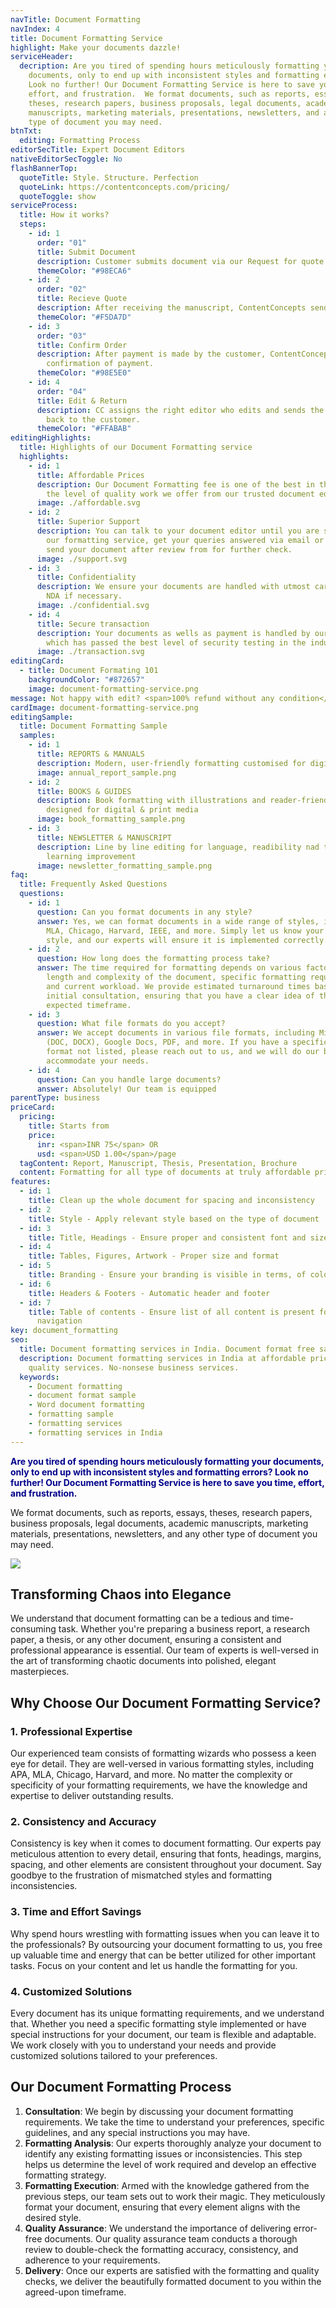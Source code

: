 ```yaml
---
navTitle: Document Formatting
navIndex: 4
title: Document Formatting Service
highlight: Make your documents dazzle!
serviceHeader:
  decription: Are you tired of spending hours meticulously formatting your
    documents, only to end up with inconsistent styles and formatting errors?
    Look no further! Our Document Formatting Service is here to save you time,
    effort, and frustration.  We format documents, such as reports, essays,
    theses, research papers, business proposals, legal documents, academic
    manuscripts, marketing materials, presentations, newsletters, and any other
    type of document you may need.
btnTxt:
  editing: Formatting Process
editorSecTitle: Expert Document Editors
nativeEditorSecToggle: No
flashBannerTop:
  quoteTitle: Style. Structure. Perfection
  quoteLink: https://contentconcepts.com/pricing/
  quoteToggle: show
serviceProcess:
  title: How it works?
  steps:
    - id: 1
      order: "01"
      title: Submit Document
      description: Customer submits document via our Request for quote page.
      themeColor: "#98ECA6"
    - id: 2
      order: "02"
      title: Recieve Quote
      description: After receiving the manuscript, ContentConcepts sends price quote.
      themeColor: "#F5DA7D"
    - id: 3
      order: "03"
      title: Confirm Order
      description: After payment is made by the customer, ContentConcepts sends
        confirmation of payment.
      themeColor: "#98E5E0"
    - id: 4
      order: "04"
      title: Edit & Return
      description: CC assigns the right editor who edits and sends the edited document
        back to the customer.
      themeColor: "#FFABAB"
editingHighlights:
  title: Highlights of our Document Formatting service
  highlights:
    - id: 1
      title: Affordable Prices
      description: Our Document Formatting fee is one of the best in the industry for
        the level of quality work we offer from our trusted document editors.
      image: ./affordable.svg
    - id: 2
      title: Superior Support
      description: You can talk to your document editor until you are satisfied with
        our formatting service, get your queries answered via email or chat and
        send your document after review from for further check.
      image: ./support.svg
    - id: 3
      title: Confidentiality
      description: We ensure your documents are handled with utmost care. We can sign
        NDA if necessary.
      image: ./confidential.svg
    - id: 4
      title: Secure transaction
      description: Your documents as wells as payment is handled by our secure website
        which has passed the best level of security testing in the industry.
      image: ./transaction.svg
editingCard:
  - title: Document Formating 101
    backgroundColor: "#872657"
    image: document-formatting-service.png
message: Not happy with edit? <span>100% refund without any condition</span>
cardImage: document-formatting-service.png
editingSample:
  title: Document Formatting Sample
  samples:
    - id: 1
      title: REPORTS & MANUALS
      description: Modern, user-friendly formatting customised for digital and print media
      image: annual_report_sample.png
    - id: 2
      title: BOOKS & GUIDES
      description: Book formatting with illustrations and reader-friendly formats
        designed for digital & print media
      image: book_formatting_sample.png
    - id: 3
      title: NEWSLETTER & MANUSCRIPT
      description: Line by line editing for language, readibility nad technical
        learning improvement
      image: newsletter_formatting_sample.png
faq:
  title: Frequently Asked Questions
  questions:
    - id: 1
      question: Can you format documents in any style?
      answer: Yes, we can format documents in a wide range of styles, including APA,
        MLA, Chicago, Harvard, IEEE, and more. Simply let us know your preferred
        style, and our experts will ensure it is implemented correctly.
    - id: 2
      question: How long does the formatting process take?
      answer: The time required for formatting depends on various factors, such as the
        length and complexity of the document, specific formatting requirements,
        and current workload. We provide estimated turnaround times based on the
        initial consultation, ensuring that you have a clear idea of the
        expected timeframe.
    - id: 3
      question: What file formats do you accept?
      answer: We accept documents in various file formats, including Microsoft Word
        (DOC, DOCX), Google Docs, PDF, and more. If you have a specific file
        format not listed, please reach out to us, and we will do our best to
        accommodate your needs.
    - id: 4
      question: Can you handle large documents?
      answer: Absolutely! Our team is equipped
parentType: business
priceCard:
  pricing:
    title: Starts from
    price:
      inr: <span>INR 75</span> OR
      usd: <span>USD 1.00</span>/page
  tagContent: Report, Manuscript, Thesis, Presentation, Brochure
  content: Formatting for all type of documents at truly affordable prices
features:
  - id: 1
    title: Clean up the whole document for spacing and inconsistency
  - id: 2
    title: Style - Apply relevant style based on the type of document
  - id: 3
    title: Title, Headings - Ensure proper and consistent font and size
  - id: 4
    title: Tables, Figures, Artwork - Proper size and format
  - id: 5
    title: Branding - Ensure your branding is visible in terms, of colour, logo, fonts
  - id: 6
    title: Headers & Footers - Automatic header and footer
  - id: 7
    title: Table of contents - Ensure list of all content is present for easy
      navigation
key: document_formatting
seo:
  title: Document formatting services in India. Document format free sample
  description: Document formatting services in India at affordable prices and
    quality services. No-nonsese business services.
  keywords:
    - Document formatting
    - document format sample
    - Word document formatting
    - formatting sample
    - formatting services
    - formatting services in India
---
```

<span style="color: darkblue;"><b>**Are you tired of spending hours meticulously formatting your documents, only to end up with inconsistent styles and formatting errors? Look no further! Our Document Formatting Service is here to save you time, effort, and frustration**.</b></span>

We format documents, such as reports, essays, theses, research papers, business proposals, legal documents, academic manuscripts, marketing materials, presentations, newsletters, and any other type of document you may need.

![](document_content_formatting.jpeg)

## **Transforming Chaos into Elegance**

We understand that document formatting can be a tedious and time-consuming task. Whether you're preparing a business report, a research paper, a thesis, or any other document, ensuring a consistent and professional appearance is essential. Our team of experts is well-versed in the art of transforming chaotic documents into polished, elegant masterpieces.

## **Why Choose Our Document Formatting Service?**

### **1. Professional Expertise**

Our experienced team consists of formatting wizards who possess a keen eye for detail. They are well-versed in various formatting styles, including APA, MLA, Chicago, Harvard, and more. No matter the complexity or specificity of your formatting requirements, we have the knowledge and expertise to deliver outstanding results.

### **2. Consistency and Accuracy**

Consistency is key when it comes to document formatting. Our experts pay meticulous attention to every detail, ensuring that fonts, headings, margins, spacing, and other elements are consistent throughout your document. Say goodbye to the frustration of mismatched styles and formatting inconsistencies.

### **3. Time and Effort Savings**

Why spend hours wrestling with formatting issues when you can leave it to the professionals? By outsourcing your document formatting to us, you free up valuable time and energy that can be better utilized for other important tasks. Focus on your content and let us handle the formatting for you.

### **4. Customized Solutions**

Every document has its unique formatting requirements, and we understand that. Whether you need a specific formatting style implemented or have special instructions for your document, our team is flexible and adaptable. We work closely with you to understand your needs and provide customized solutions tailored to your preferences.

## **Our Document Formatting Process**

1. **Consultation**: We begin by discussing your document formatting requirements. We take the time to understand your preferences, specific guidelines, and any special instructions you may have.
2. **Formatting Analysis**: Our experts thoroughly analyze your document to identify any existing formatting issues or inconsistencies. This step helps us determine the level of work required and develop an effective formatting strategy.
3. **Formatting Execution**: Armed with the knowledge gathered from the previous steps, our team sets out to work their magic. They meticulously format your document, ensuring that every element aligns with the desired style.
4. **Quality Assurance**: We understand the importance of delivering error-free documents. Our quality assurance team conducts a thorough review to double-check the formatting accuracy, consistency, and adherence to your requirements.
5. **Delivery**: Once our experts are satisfied with the formatting and quality checks, we deliver the beautifully formatted document to you within the agreed-upon timeframe.